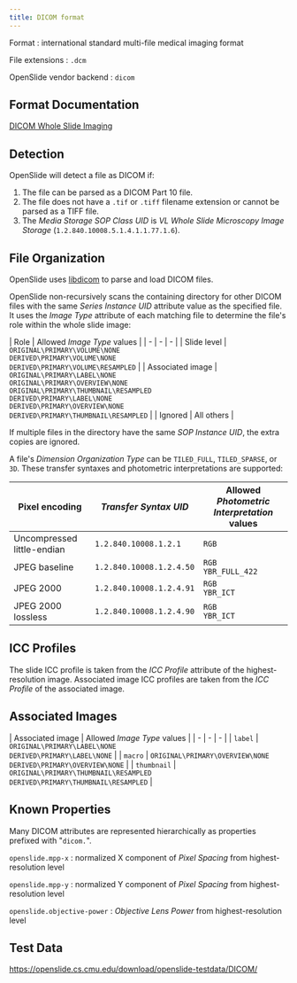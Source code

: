 ```yaml
---
title: DICOM format
---
```


Format
: international standard multi-file medical imaging format

File extensions
: `.dcm`

OpenSlide vendor backend
: `dicom`


## Format Documentation

[DICOM Whole Slide Imaging](https://dicom.nema.org/dicom/dicomwsi/)


## Detection

OpenSlide will detect a file as DICOM if:

 1. The file can be parsed as a DICOM Part 10 file.
 2. The file does not have a `.tif` or `.tiff` filename extension or cannot
    be parsed as a TIFF file.
 3. The _Media Storage SOP Class UID_ is _VL Whole Slide Microscopy Image
    Storage_ (`1.2.840.10008.5.1.4.1.1.77.1.6`).


## File Organization

OpenSlide uses [libdicom](https://github.com/ImagingDataCommons/libdicom/)
to parse and load DICOM files.

OpenSlide non-recursively scans the containing directory for other DICOM
files with the same _Series Instance UID_ attribute value as the specified
file.  It uses the _Image Type_ attribute of each matching file to determine
the file's role within the whole slide image:

| Role | Allowed _Image Type_ values |
| - | - | - |
| Slide level | `ORIGINAL\PRIMARY\VOLUME\NONE`<br>`DERIVED\PRIMARY\VOLUME\NONE`<br>`DERIVED\PRIMARY\VOLUME\RESAMPLED` |
| Associated image | `ORIGINAL\PRIMARY\LABEL\NONE`<br>`ORIGINAL\PRIMARY\OVERVIEW\NONE`<br>`ORIGINAL\PRIMARY\THUMBNAIL\RESAMPLED`<br>`DERIVED\PRIMARY\LABEL\NONE`<br>`DERIVED\PRIMARY\OVERVIEW\NONE`<br>`DERIVED\PRIMARY\THUMBNAIL\RESAMPLED` |
| Ignored | All others |

If multiple files in the directory have the same _SOP Instance UID_,
the extra copies are ignored.

A file's _Dimension Organization Type_ can be `TILED_FULL`, `TILED_SPARSE`,
or `3D`.  These transfer syntaxes and photometric interpretations are
supported:

| Pixel encoding | _Transfer Syntax UID_ | Allowed _Photometric Interpretation_ values |
| - | - | - |
| Uncompressed little-endian | `1.2.840.10008.1.2.1` | `RGB` |
| JPEG baseline | `1.2.840.10008.1.2.4.50` | `RGB`<br>`YBR_FULL_422` |
| JPEG 2000 | `1.2.840.10008.1.2.4.91` | `RGB`<br>`YBR_ICT` |
| JPEG 2000 lossless | `1.2.840.10008.1.2.4.90` | `RGB`<br>`YBR_ICT` |


## ICC Profiles

The slide ICC profile is taken from the _ICC Profile_ attribute of the
highest-resolution image.  Associated image ICC profiles are taken from the
_ICC Profile_ of the associated image.


## Associated Images

| Associated image | Allowed _Image Type_ values |
| - | - | - |
| `label` | `ORIGINAL\PRIMARY\LABEL\NONE`<br>`DERIVED\PRIMARY\LABEL\NONE` |
| `macro` | `ORIGINAL\PRIMARY\OVERVIEW\NONE`<br>`DERIVED\PRIMARY\OVERVIEW\NONE` |
| `thumbnail` | `ORIGINAL\PRIMARY\THUMBNAIL\RESAMPLED`<br>`DERIVED\PRIMARY\THUMBNAIL\RESAMPLED` |


## Known Properties

Many DICOM attributes are represented hierarchically as properties prefixed
with "`dicom.`".

`openslide.mpp-x`
: normalized X component of _Pixel Spacing_ from highest-resolution level

`openslide.mpp-y`
: normalized Y component of _Pixel Spacing_ from highest-resolution level

`openslide.objective-power`
: _Objective Lens Power_ from highest-resolution level


## Test Data

<https://openslide.cs.cmu.edu/download/openslide-testdata/DICOM/>
